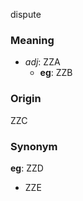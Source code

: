 dispute
### Meaning
+ _adj_: ZZA
	+ __eg__: ZZB

### Origin

ZZC

### Synonym

__eg__: ZZD

+ ZZE



